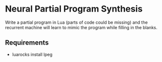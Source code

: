 # Neural Partial Program Synthesis

Write a partial program in Lua (parts of code could be missing) and the recurrent machine will learn to mimic the program while filling in the blanks. 

## Requirements
- luarocks install lpeg

